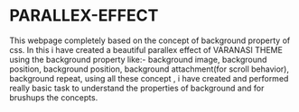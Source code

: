 # PARALLEX-EFFECT
This webpage completely based on the concept of background property of css. In this i have created a beautiful parallex effect of VARANASI THEME using the background property like:-
background image,
background position,
background position,
background attachment(for scroll behavior),
background repeat, 
using all these concept , i have created and performed really basic task to understand the properties of background and for brushups the concepts.
